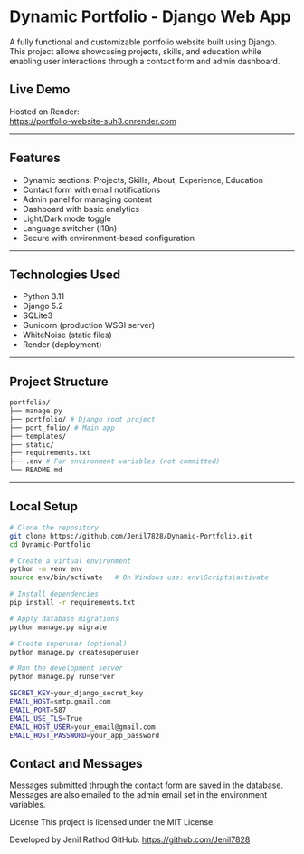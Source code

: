 # Dynamic Portfolio - Django Web App

A fully functional and customizable portfolio website built using Django. This project allows showcasing projects, skills, and education while enabling user interactions through a contact form and admin dashboard.

## Live Demo

Hosted on Render:  
https://portfolio-website-suh3.onrender.com

---

## Features

- Dynamic sections: Projects, Skills, About, Experience, Education
- Contact form with email notifications
- Admin panel for managing content
- Dashboard with basic analytics
- Light/Dark mode toggle
- Language switcher (i18n)
- Secure with environment-based configuration

---

## Technologies Used

- Python 3.11
- Django 5.2
- SQLite3
- Gunicorn (production WSGI server)
- WhiteNoise (static files)
- Render (deployment)

---

## Project Structure
``` bash
portfolio/
├── manage.py
├── portfolio/ # Django root project
├── port_folio/ # Main app
├── templates/
├── static/
├── requirements.txt
├── .env # For environment variables (not committed)
└── README.md
```
---

## Local Setup
``` bash 
# Clone the repository
git clone https://github.com/Jenil7828/Dynamic-Portfolio.git
cd Dynamic-Portfolio

# Create a virtual environment
python -m venv env
source env/bin/activate   # On Windows use: env\Scripts\activate

# Install dependencies
pip install -r requirements.txt

# Apply database migrations
python manage.py migrate

# Create superuser (optional)
python manage.py createsuperuser

# Run the development server
python manage.py runserver

SECRET_KEY=your_django_secret_key
EMAIL_HOST=smtp.gmail.com
EMAIL_PORT=587
EMAIL_USE_TLS=True
EMAIL_HOST_USER=your_email@gmail.com
EMAIL_HOST_PASSWORD=your_app_password
```
## Contact and Messages
Messages submitted through the contact form are saved in the database.
Messages are also emailed to the admin email set in the environment variables.

License
This project is licensed under the MIT License.

Developed by Jenil Rathod
GitHub: https://github.com/Jenil7828
